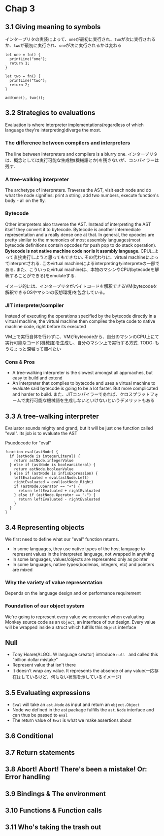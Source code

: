 # Chap 3
## 3.1 Giving meaning to symbols

インタープリタの実装によって、`one`が最初に実行され、`two`が次に実行されるか、`two`が最初に実行され、`one`が次に実行されるかは変わる

```
let one = fn() {
  printLine("one");
  return 1;
}

let two = fn() {
  printLine("two");
  return 2;
}

add(one(), two());
```
## 3.2 Strategies to evaluations
Evaluation is where interpreter implementations(regardless of which language they're interpreting)diverge the most.

### The difference between compilers and interpreters
The line between interpreters and compilers is a blurry one. インタープリタは、概念としては実行可能な生成物(機械語とか)を残さないが、コンパイラーは残す.

### A tree-walking interpreter
The archetype of interpreters. Traverse the AST, visit each node and do what the node signifies: print a string, add two numbers, execute function's body - all on the fly.

### Bytecode
Other interpreters also traverse the AST. Instead of interpreting the AST itself they convert it to bytecode. Bytecode is another intermediate representation and a really dense one at that. In general, the opcodes are pretty similar to the mnemonics of most assembly languages(most bytecode definitions contain opcodes for push pop to do stack operation). **Bytecode is not native machine code nor is it assmbly language**. CPUによって直接実行しようと思ってもできない. その代わりに、virtual machineによってinterpretされる. このvirtual machineによるinterpretingもinterpreteの一部である. また、こういったvirtual machineは、本物のマシンやCPU(bytecodeを解釈することができる)をemulateする.

イメージ的には、インタープリタがバイトコードを解釈できるVM(bytecodeを解釈できるOSやマシンの仮想環境)を包含している。

### JIT interpreter/compiler
Instead of executing the operations specified by the bytecode directly in a virtual machine, the virtual machine then compiles the byte code to native machine code, right before its executed

VM上で実行自体を行わずに、VMがbytecodeから、自分のマシンのCPU上にて実行可能なコード(機械語)を生成し、自分のマシン上で実行する方式. TODO: もうちょっと深堀って調べたい

### Cons & Pros
- A tree-walking interpreter is the slowest amongst all approaches, but easy to build and extend
- An interpreter that compiles to bytecode and uses a virtual machine to evaluate said bytecode is going to be a lot faster. But more complicated and harder to build. また、JITコンパイラーであれば、クロスプラットフォームで実行可能な機械語を生成しないといけないというデメリットもある

## 3.3 A tree-walking interpreter

Evaluator sounds mighty and grand, but it will be just one function called "eval". Its job is to evaluate the AST

Psuedocode for "eval"

```
function eval(astNode) {
  if (astNode is integerLiteral) {
    return astNode.integerValue
  } else if (astNode is booleanLiteral) {
    return astNode.booleanValue
  } else if (astNode is infixExpression) {
    leftEvaluated = eval(astNode.Left)
    rightEvaluated = eval(astNode.Right)
    if (astNode.Operator == "+") {
      return leftEvaluated + rightEvaluated
    } else if (astNode.Operator == "-") {
      return leftEvaluated - rightEvaluated
    }
  }
}
```

## 3.4 Representing objects
We first need to define what our "eval" function returns.

- In some languages, they use native types of the host language to represent values in the interpreted language, not wrapped in anything
- In some languages, values/objects are represented only as pointer
- In some languages, native types(boolenas, integers, etc) and pointers are mixed

### Why the variety of value representation
Depends on the language design and on performance requirement

### Foundation of our object system
We're going to represent every value we encounter when evaluating Monkey source code as an `Object`, an interface of our design. Every value will be wrapped inside a struct which fulfills this `Object` interface

## Null
- Tony Hoare(ALGOL W language creator) introduce `null ` and called this "billion dollar mistake"
- Represent value that isn't there
- It doesn't wrap any value. It represents the absence of any value(一応存在はしているけど、何もない状態を示しているイメージ)

## 3.5 Evaluating expressions
- `Eval` will take an `ast.Node` as input and return an `object.Object`
- Node we defined in the ast package fulfills the `ast.Node` interface and can thus be passed to `eval`
- The return value of `Eval` is what we make assertions about

## 3.6 Conditional
## 3.7 Return statements
## 3.8 Abort! Abort! There's been a mistake! Or: Error handling
## 3.9 Bindings & The environment
## 3.10 Functions & Function calls
## 3.11 Who's taking the trash out
